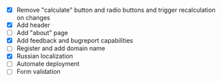 - [X] Remove "calculate" button and radio buttons and trigger recalculation on changes
- [X] Add header
- [ ] Add "about" page
- [X] Add feedback and bugreport capabilities
- [ ] Register and add domain name  
- [X] Russian localization
- [ ] Automate deployment 
- [ ] Form validation